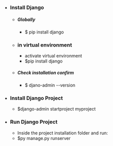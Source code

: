 - ### Install Django
	- ##### Globally
		- $ pip install django
	- ### in virtual environment
		- activate virtual environment
		- $pip install django
	- ##### Check installation confirm
		- $ djano-admin --version
- ### Install Django Project
	- $django-admin startproject myproject
- ### Run Django Project
	- Inside the project installation folder and run:
	- $py manage.py runserver